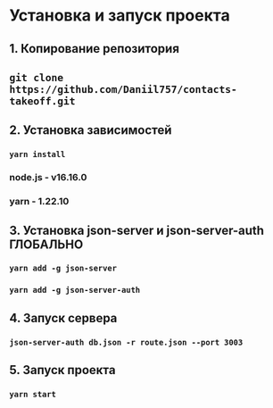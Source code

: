# Установка и запуск проекта

## 1. Копирование репозитория

## `git clone https://github.com/Daniil757/contacts-takeoff.git`

## 2. Установка зависимостей

### `yarn install`

### node.js - v16.16.0

### yarn - 1.22.10

## 3. Установка json-server и json-server-auth ГЛОБАЛЬНО

### `yarn add -g json-server`

### `yarn add -g json-server-auth`

## 4. Запуск сервера

### `json-server-auth db.json -r route.json --port 3003`

## 5. Запуск проекта

### `yarn start`
